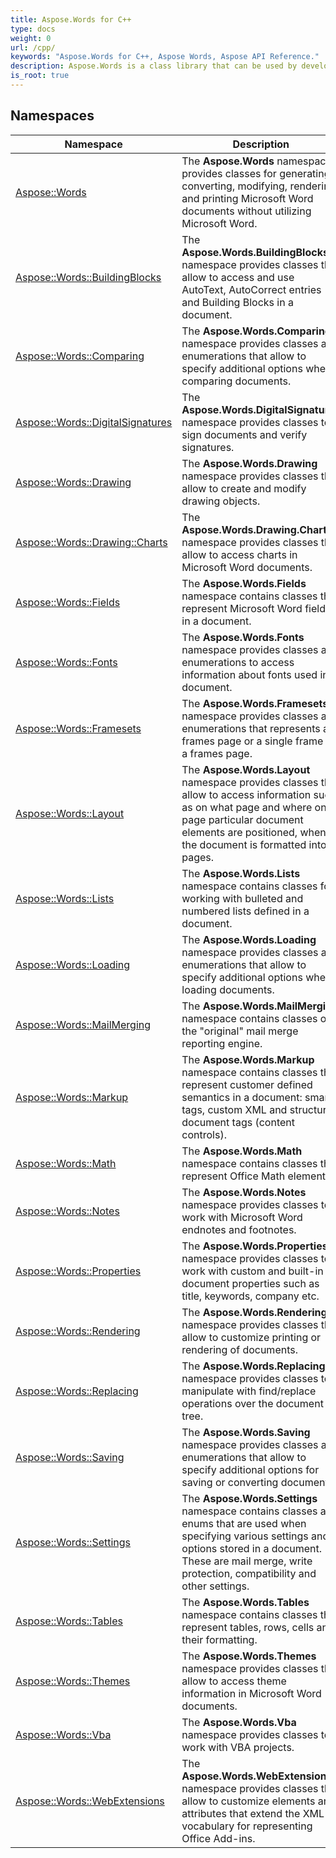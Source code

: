 ```yaml
---
title: Aspose.Words for C++
type: docs
weight: 0
url: /cpp/
keywords: "Aspose.Words for C++, Aspose Words, Aspose API Reference."
description: Aspose.Words is a class library that can be used by developers for various platforms for a variety of document processing tasks.
is_root: true
---
```


## Namespaces

| Namespace | Description |
| --- | --- |
| [Aspose::Words](./aspose.words/) | The **Aspose.Words** namespace provides classes for generating, converting, modifying, rendering and printing Microsoft Word documents without utilizing Microsoft Word.  |
| [Aspose::Words::BuildingBlocks](./aspose.words.buildingblocks/) | The **Aspose.Words.BuildingBlocks** namespace provides classes that allow to access and use AutoText, AutoCorrect entries and Building Blocks in a document.  |
| [Aspose::Words::Comparing](./aspose.words.comparing/) | The **Aspose.Words.Comparing** namespace provides classes and enumerations that allow to specify additional options when comparing documents.  |
| [Aspose::Words::DigitalSignatures](./aspose.words.digitalsignatures/) | The **Aspose.Words.DigitalSignatures** namespace provides classes to sign documents and verify signatures.  |
| [Aspose::Words::Drawing](./aspose.words.drawing/) | The **Aspose.Words.Drawing** namespace provides classes that allow to create and modify drawing objects.  |
| [Aspose::Words::Drawing::Charts](./aspose.words.drawing.charts/) | The **Aspose.Words.Drawing.Charts** namespace provides classes that allow to access charts in Microsoft Word documents.  |
| [Aspose::Words::Fields](./aspose.words.fields/) | The **Aspose.Words.Fields** namespace contains classes that represent Microsoft Word fields in a document.  |
| [Aspose::Words::Fonts](./aspose.words.fonts/) | The **Aspose.Words.Fonts** namespace provides classes and enumerations to access information about fonts used in a document.  |
| [Aspose::Words::Framesets](./aspose.words.framesets/) | The **Aspose.Words.Framesets** namespace provides classes and enumerations that represents a frames page or a single frame on a frames page.  |
| [Aspose::Words::Layout](./aspose.words.layout/) | The **Aspose.Words.Layout** namespace provides classes that allow to access information such as on what page and where on a page particular document elements are positioned, when the document is formatted into pages.  |
| [Aspose::Words::Lists](./aspose.words.lists/) | The **Aspose.Words.Lists** namespace contains classes for working with bulleted and numbered lists defined in a document.  |
| [Aspose::Words::Loading](./aspose.words.loading/) | The **Aspose.Words.Loading** namespace provides classes and enumerations that allow to specify additional options when loading documents.  |
| [Aspose::Words::MailMerging](./aspose.words.mailmerging/) | The **Aspose.Words.MailMerging** namespace contains classes of the "original" mail merge reporting engine.  |
| [Aspose::Words::Markup](./aspose.words.markup/) | The **Aspose.Words.Markup** namespace contains classes that represent customer defined semantics in a document: smart tags, custom XML and structured document tags (content controls).  |
| [Aspose::Words::Math](./aspose.words.math/) | The **Aspose.Words.Math** namespace contains classes that represent Office Math elements.  |
| [Aspose::Words::Notes](./aspose.words.notes/) | The **Aspose.Words.Notes** namespace provides classes to work with Microsoft Word endnotes and footnotes.  |
| [Aspose::Words::Properties](./aspose.words.properties/) | The **Aspose.Words.Properties** namespace provides classes to work with custom and built-in document properties such as title, keywords, company etc.  |
| [Aspose::Words::Rendering](./aspose.words.rendering/) | The **Aspose.Words.Rendering** namespace provides classes that allow to customize printing or rendering of documents.  |
| [Aspose::Words::Replacing](./aspose.words.replacing/) | The **Aspose.Words.Replacing** namespace provides classes to manipulate with find/replace operations over the document tree.  |
| [Aspose::Words::Saving](./aspose.words.saving/) | The **Aspose.Words.Saving** namespace provides classes and enumerations that allow to specify additional options for saving or converting documents.  |
| [Aspose::Words::Settings](./aspose.words.settings/) | The **Aspose.Words.Settings** namespace contains classes and enums that are used when specifying various settings and options stored in a document. These are mail merge, write protection, compatibility and other settings.  |
| [Aspose::Words::Tables](./aspose.words.tables/) | The **Aspose.Words.Tables** namespace contains classes that represent tables, rows, cells and their formatting.  |
| [Aspose::Words::Themes](./aspose.words.themes/) | The **Aspose.Words.Themes** namespace provides classes that allow to access theme information in Microsoft Word documents.  |
| [Aspose::Words::Vba](./aspose.words.vba/) | The **Aspose.Words.Vba** namespace provides classes to work with VBA projects.  |
| [Aspose::Words::WebExtensions](./aspose.words.webextensions/) | The **Aspose.Words.WebExtensions** namespace provides classes that allow to customize elements and attributes that extend the XML vocabulary for representing Office Add-ins.  |
